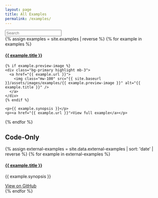 ```yaml
---
layout: page
title: All Examples
permalink: /examples/
---
```


<input id="searchInput" class="form-control form-control-lg mb-4" type="text" placeholder="Search" aria-label="Search" aria-describedby="basic-addon1">

<div class="examples row">
  {% assign examples = site.examples | reverse %}
  {% for example in examples %}
  <div data-id="{{ example.id | split: "/" | last }}" class="example col-6 col-lg-4 col-md-6 col-lg-3 pb-5">
    <h4><a href="{{ example.url }}">{{ example.title }}</a></h4>

    {% if example.preview-image %}
    <div class="bg-primary highlight mb-3">
      <a href="{{ example.url }}">
        <img class="mw-100" src="{{ site.baseurl }}/assets/images/examples/{{ example.preview-image }}" alt="{{ example.title }}" />
      </a>
    </div>
    {% endif %}

    <p>{{ example.synopsis }}</p>
    <p><a href="{{ example.url }}">View full example</a></p>
  </div>
  {% endfor %}
</div>

<h2>Code-Only</h2>
<div class="external-examples row">
  {% assign external-examples = site.data.external-examples | sort: 'date' | reverse %}
  {% for example in external-examples %}
  <div class="col-6 col-lg-4 col-md-6 col-lg-3 pb-5">
    <h4><a href="{{ example.url }}">{{ example.title }}</a></h4>
    <p>{{ example.synopsis }}</p>
    <a href="{{ example.url }}">View on GitHub</a>
  </div>
  {% endfor %}
</div>

<!-- Not related in any way to Fuse Opens FuseJS btw -->
<script src="https://cdnjs.cloudflare.com/ajax/libs/fuse.js/3.4.4/fuse.min.js"></script>
<script type="text/javascript">
$(function() {

  //build the data list to search
  var list = [
  {% for example in examples %}
    {
      id: {{ example.id | split: "/" | last | jsonify }},
      title: {{ example.title | jsonify }},
      date: {{ example.date | jsonify }},
      tags: {{ example.tags | jsonify | join: ',' }},
      uxConcepts: {{ example.uxConcepts | jsonify | join: ',' }},
      jsConcepts: {{ example.jsConcepts | jsonify | join: ',' }}
    }{% if forloop.last == false %},{% endif %}
  {% endfor %}
  ];

  //setup search options
  var options = {
    shouldSort: true,
    includeScore: true,
    threshold: 0.6,
    location: 0,
    distance: 100,
    maxPatternLength: 32,
    minMatchCharLength: 1,
    keys: [
      "id",
      "title",
      "date",
      "tags",
      "uxConcepts",
      "jsConcepts",
    ]
  };

  var fuse = new Fuse(list, options);
  var result = [];
  var i = 0;
  var searchInput = $('#searchInput');
  searchInput.keyup(function(e) {

    //by default, display in original order
    if (searchInput.val() == '') {

      //reorder examples
      for (i = list.length-1; i >= 0; i--) {
        $(".examples").prepend($(".example[data-id='" + list[i].id + "']"));
      }

      //show all examples
      $('.example').show();
    } else {
      //hide all examples
      $('.example').hide();

      //get examples search results
      results = fuse.search(searchInput.val());

      //reorder based on results
      for (i = results.length-1; i >= 0; i--) {
        $(".examples").prepend($(".example[data-id='" + results[i].item.id + "']"));
        $(".example[data-id='" + results[i].item.id + "']").show();
      }
    }
  });
});
</script>
